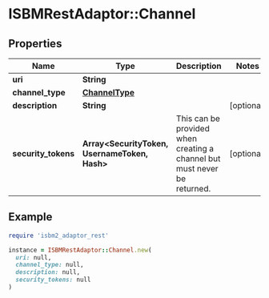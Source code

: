 # ISBMRestAdaptor::Channel

## Properties

| Name | Type | Description | Notes |
| ---- | ---- | ----------- | ----- |
| **uri** | **String** |  |  |
| **channel_type** | [**ChannelType**](ChannelType.md) |  |  |
| **description** | **String** |  | [optional] |
| **security_tokens** | **Array&lt;SecurityToken, UsernameToken, Hash&gt;** | This can be provided when creating a channel but must never be returned. | [optional] |

## Example

```ruby
require 'isbm2_adaptor_rest'

instance = ISBMRestAdaptor::Channel.new(
  uri: null,
  channel_type: null,
  description: null,
  security_tokens: null
)
```

